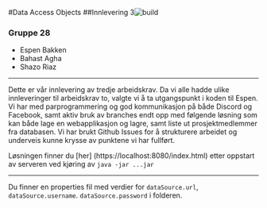 
#Data Access Objects
##Innlevering 3![build](https://github.com/espenbakken/HTTP-Server/workflows/Java%20CI%20with%20Maven/badge.svg)
### Gruppe 28
- Espen Bakken
- Bahast Agha
- Shazo Riaz
-- -- 

Dette er vår innlevering av tredje arbeidskrav. Da vi alle hadde ulike innleveringer
til arbeidskrav to, valgte vi å ta utgangspunkt i koden til Espen. Vi har 
med parprogrammering og god kommunikasjon på både Discord og Facebook, samt aktiv 
bruk av branches endt opp med følgende løsning som kan både lage en webapplikasjon
og lagre, samt liste ut prosjektmedlemmer fra databasen. Vi har brukt Github Issues for 
å strukturere arbeidet og underveis kunne krysse av punktene vi har fullført. 

Løsningen finner du [her] (https://localhost:8080/index.html) etter oppstart av serveren
ved kjøring av `java -jar ...jar`
-- --
Du finner en properties fil med verdier for `dataSource.url`, `dataSource.username`. `dataSource.password`
i folderen. 

